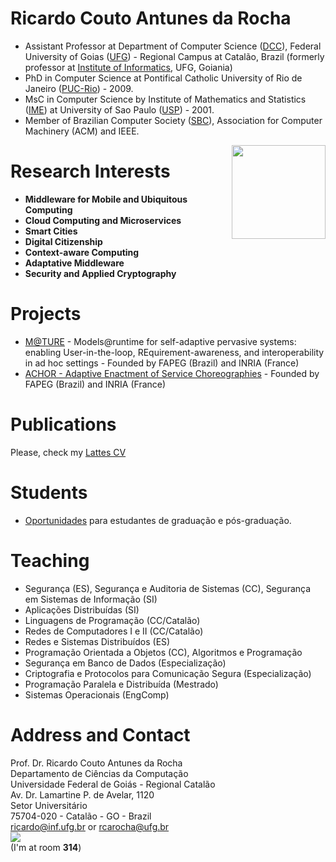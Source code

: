 # Ricardo Couto Antunes da Rocha

* Assistant Professor at Department of Computer Science ([DCC](https://dcc.catalao.ufg.br/)), Federal University of Goias ([UFG](http://www.ufg.br/)) - Regional Campus at Catalão, Brazil (formerly professor at [Institute of Informatics](http://www.inf.ufg.br/), UFG, Goiania)
* PhD in Computer Science at Pontifical Catholic University of Rio de Janeiro ([PUC-Rio](http://www.puc-rio.br/english/)) - 2009.
* MsC in Computer Science by Institute of Mathematics and Statistics ([IME](http://www.ime.usp.br/dcc)) at University of Sao Paulo ([USP](http://www.usp.br)) - 2001.
* Member of Brazilian Computer Society ([SBC](http://www.sbc.org.br/)), Association for Computer Machinery (ACM) and IEEE.

<img align="right" height="150" src="images/ricardo-rocha-photo.jpg" />


# Research Interests

+ **Middleware for Mobile and Ubiquitous Computing**
+ **Cloud Computing and Microservices**
+ **Smart Cities**
+ **Digital Citizenship**
+ **Context-aware Computing**
+ **Adaptative Middleware**
+ **Security and Applied Cryptography**

# Projects

+ <a href="http://www.inf.ufg.br/~fmc/mature/">M@TURE</a> - Models@runtime for self-adaptive pervasive systems: enabling User-in-the-loop, REquirement-awareness, and interoperability in ad hoc settings - Founded by FAPEG (Brazil) and INRIA (France)
+ <a href="http://www.inf.ufg.br/projects/achor">ACHOR - Adaptive Enactment of Service Choreographies</a> - Founded by FAPEG (Brazil) and INRIA (France)

# Publications

Please, check my [Lattes CV](http://buscatextual.cnpq.br/buscatextual/visualizacv.do?id=K4710178U0)

# Students

+ [Oportunidades](opportunities.html) para estudantes de graduação e pós-graduação.


# Teaching

+ Segurança (ES), Segurança e Auditoria de Sistemas (CC), Segurança em Sistemas de Informação (SI)
+ Aplicações Distribuídas (SI)
+ Linguagens de Programação (CC/Catalão)
+ Redes de Computadores I e II (CC/Catalão)
+ Redes e Sistemas Distribuídos (ES)
+ Programação Orientada a Objetos (CC), Algoritmos e Programação
+ Segurança em Banco de Dados (Especialização)
+ Criptografia e Protocolos para Comunicação Segura (Especialização)
+ Programação Paralela e Distribuída (Mestrado)
+ Sistemas Operacionais (EngComp)


# Address and Contact

Prof. Dr. Ricardo Couto Antunes da Rocha<br>
Departamento de Ciências da Computação<br>
Universidade Federal de Goiás - Regional Catalão<br>
Av. Dr. Lamartine P. de Avelar, 1120<br>
Setor Universitário<br>
75704-020 - Catalão - GO - Brazil<br>
<ricardo@inf.ufg.br> or <rcarocha@ufg.br><br>
<img src="images/email.gif"></img><br>
(I'm at room **314**)

